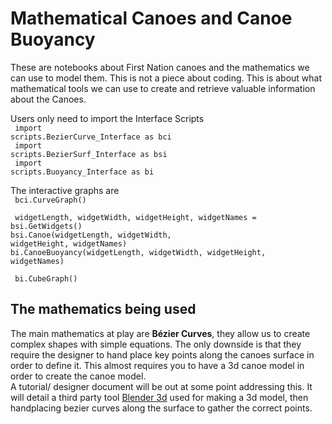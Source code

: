 # Mathematical Canoes and Canoe Buoyancy
These are notebooks about First Nation canoes and the mathematics we can use to model them. This is not a piece about coding. This is about what mathematical tools we can use to create and retrieve valuable information about the Canoes.  

Users only need to import the Interface Scripts<br />
<code> import scripts.BezierCurve_Interface as bci</code><br />
<code> import scripts.BezierSurf_Interface as bsi</code><br />
<code> import scripts.Buoyancy_Interface as bi </code>

The interactive graphs are<br />
<code> bci.CurveGraph() </code>

<code> widgetLength, widgetWidth, widgetHeight, widgetNames = bsi.GetWidgets()</code><br />
<code>bsi.Canoe(widgetLength, widgetWidth, widgetHeight, widgetNames)</code><br />
<code>bi.CanoeBuoyancy(widgetLength, widgetWidth, widgetHeight, widgetNames)</code>


<code> bi.CubeGraph() </code>

## The mathematics being used

The main mathematics at play are **Bézier Curves**, they allow us to create complex shapes with simple equations. The only downside is that they require the designer to hand place key points along the canoes surface in order to define it. This almost requires you to have a 3d canoe model in order to create the canoe model. <br />
A tutorial/ designer document will be out at some point addressing this. It will detail a third party tool [Blender 3d](https://www.blender.org/) used for making a 3d model, then handplacing bezier curves along the surface to gather the correct points. 

